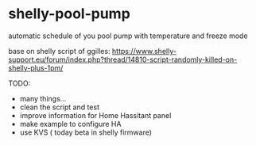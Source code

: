 # shelly-pool-pump
automatic schedule of you pool pump with temperature and freeze mode

base on shelly script of ggilles:
https://www.shelly-support.eu/forum/index.php?thread/14810-script-randomly-killed-on-shelly-plus-1pm/

TODO:
* many things...
* clean the script and test
* improve information for Home Hassitant panel
* make example to configure HA
* use KVS ( today beta in shelly firmware)
